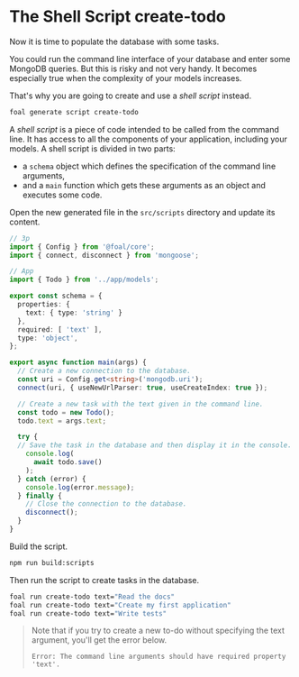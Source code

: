 # The Shell Script create-todo

Now it is time to populate the database with some tasks.

You could run the command line interface of your database and enter some MongoDB queries. But this is risky and not very handy. It becomes especially true when the complexity of your models increases.

That's why you are going to create and use a *shell script* instead.

```bash
foal generate script create-todo
```

A *shell script* is a piece of code intended to be called from the command line. It has access to all the components of your application, including your models. A shell script is divided in two parts:

- a `schema` object which defines the specification of the command line arguments,
- and a `main` function which gets these arguments as an object and executes some code.

Open the new generated file in the `src/scripts` directory and update its content.

```typescript
// 3p
import { Config } from '@foal/core';
import { connect, disconnect } from 'mongoose';

// App
import { Todo } from '../app/models';

export const schema = {
  properties: {
    text: { type: 'string' }
  },
  required: [ 'text' ],
  type: 'object',
};

export async function main(args) {
  // Create a new connection to the database.
  const uri = Config.get<string>('mongodb.uri');
  connect(uri, { useNewUrlParser: true, useCreateIndex: true });

  // Create a new task with the text given in the command line.
  const todo = new Todo();
  todo.text = args.text;

  try {
  // Save the task in the database and then display it in the console.
    console.log(
      await todo.save()
    );
  } catch (error) {
    console.log(error.message);
  } finally {
    // Close the connection to the database.
    disconnect();
  }
}

```

Build the script.

```bash
npm run build:scripts
```

Then run the script to create tasks in the database.

```bash
foal run create-todo text="Read the docs"
foal run create-todo text="Create my first application"
foal run create-todo text="Write tests"
```

> Note that if you try to create a new to-do without specifying the text argument, you'll get the error below.
>
> `Error: The command line arguments should have required property 'text'.`